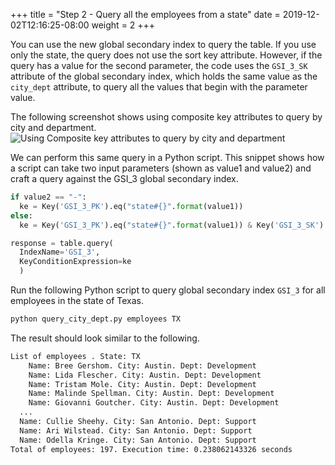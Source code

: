 +++
title = "Step 2 - Query all the employees from a state"
date = 2019-12-02T12:16:25-08:00
weight = 2
+++

You can use the new global secondary index to query the table. If you use only the state, the query does not use the sort key attribute. However, if the query has a value for the second parameter, the code uses the `GSI_3_SK` attribute of the global secondary index, which holds the same value as the `city_dept` attribute, to query all the values that begin with the parameter value.

The following screenshot shows using composite key attributes to query by city and department.
![Using Composite key attributes to query by city and department](/images/employees-GSI3.png)

We can perform this same query in a Python script. This snippet shows how a script can take two input parameters (shown as value1 and value2) and craft a query against the GSI_3 global secondary index.

```py
if value2 == "-":
  ke = Key('GSI_3_PK').eq("state#{}".format(value1))
else:
  ke = Key('GSI_3_PK').eq("state#{}".format(value1)) & Key('GSI_3_SK').begins_with(value2)

response = table.query(
  IndexName='GSI_3',
  KeyConditionExpression=ke
  )
```

Run the following Python script to query global secondary index `GSI_3` for all employees in the state of Texas.

```bash
python query_city_dept.py employees TX
```

The result should look similar to the following.

```txt
List of employees . State: TX
    Name: Bree Gershom. City: Austin. Dept: Development
    Name: Lida Flescher. City: Austin. Dept: Development
    Name: Tristam Mole. City: Austin. Dept: Development
    Name: Malinde Spellman. City: Austin. Dept: Development
    Name: Giovanni Goutcher. City: Austin. Dept: Development
  ...
  Name: Cullie Sheehy. City: San Antonio. Dept: Support
  Name: Ari Wilstead. City: San Antonio. Dept: Support
  Name: Odella Kringe. City: San Antonio. Dept: Support
Total of employees: 197. Execution time: 0.238062143326 seconds
```
